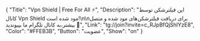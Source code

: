 {
"Title": "Vpn Shield | Free For All ⚡️",
"Description": "این فیلترشکن توسط کانال Vpn Shield مود شده است!\n\nبرای دریافت فیلترشکن‌های مود شده و متصل بیشتر،به کانال تلگرام ما بپیوندید 🤍",
"Link": "tg://join?invite=c_RJpBfQjShlYzE8",
"Color": "#FFEB3B",
"Button": "عضویت",
"Show": "on"
}

